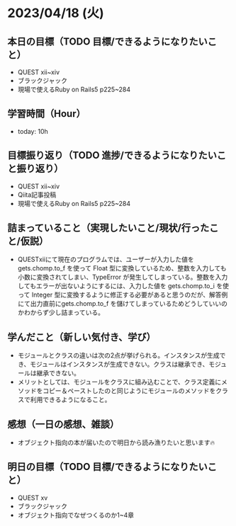 # 2023/04/18 (火)

## 本日の目標（TODO 目標/できるようになりたいこと）

- QUEST ⅻ~xiv
- ブラックジャック
- 現場で使えるRuby on Rails5 p225~284

## 学習時間（Hour）

- today: 10h

## 目標振り返り（TODO 進捗/できるようになりたいこと振り返り）

- QUEST ⅻ~xiv
- Qiita記事投稿
- 現場で使えるRuby on Rails5 p225~284

## 詰まっていること（実現したいこと/現状/行ったこと/仮説）

- QUESTⅻにて現在のプログラムでは、ユーザーが入力した値を gets.chomp.to_f を使って Float 型に変換しているため、整数を入力しても小数に変換されてしまい、TypeError が発生してしまっている。整数を入力してもエラーが出ないようにするには、入力した値を gets.chomp.to_i を使って Integer 型に変換するように修正する必要があると思うのだが、解答例にて出力直前にgets.chomp.to_f を儲けてしまっているためどうしていいのかわからず少し詰まっている。

## 学んだこと（新しい気付き、学び）

- モジュールとクラスの違いは次の2点が挙げられる。インスタンスが生成でき、モジュールはインスタンスが生成できない。クラスは継承でき、モジュールは継承できない。
- メリットとしては、モジュールをクラスに組み込むことで、クラス定義にメソッドをコピー＆ペーストしたのと同じようにモジュールのメソッドをクラスで利用できるようになること。

## 感想（一日の感想、雑談）

- オブジェクト指向の本が届いたので明日から読み漁りたいと思います🔥

## 明日の目標（TODO 目標/できるようになりたいこと）

- QUEST xv
- ブラックジャック
- オブジェクト指向でなぜつくるのか1~4章